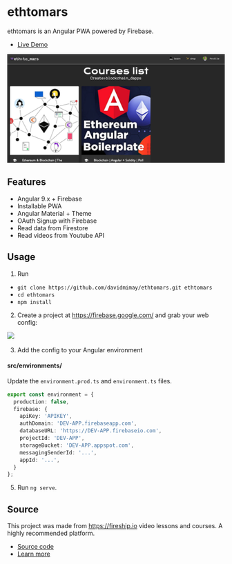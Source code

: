 # ethtomars

ethtomars is an Angular PWA powered by Firebase.

- [Live Demo](https://ethtomars.web.app/)

![](./src/assets/social-preview.png)

## Features

- Angular 9.x + Firebase
- Installable PWA
- Angular Material + Theme
- OAuth Signup with Firebase
- Read data from Firestore
- Read videos from Youtube API

## Usage

1.  Run

- `git clone https://github.com/davidmimay/ethtomars.git ethtomars`
- `cd ethtomars`
- `npm install`

2.  Create a project at https://firebase.google.com/ and grab your web config:

![](./src/assets/firebase-config.png)

3.  Add the config to your Angular environment

#### src/environments/

Update the `environment.prod.ts` and `environment.ts` files. 

```typescript
export const environment = {
  production: false,
  firebase: {
    apiKey: 'APIKEY',
    authDomain: 'DEV-APP.firebaseapp.com',
    databaseURL: 'https://DEV-APP.firebaseio.com',
    projectId: 'DEV-APP',
    storageBucket: 'DEV-APP.appspot.com',
    messagingSenderId: '...',
    appId: '...',
  }
};
```

5.  Run `ng serve`.

## Source

This project was made from https://fireship.io video lessons and courses. A highly recommended platform.

- [Source code](https://github.com/codediodeio/angular-firestarter)
- [Learn more](https://firestarter.fireship.io/)